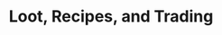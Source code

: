 ---
title: Loot, Recipes, and Trading
categories:
- title: General
  color: blue
- title: Documentation
  color: red
- title: Tutorials
  color: green
---